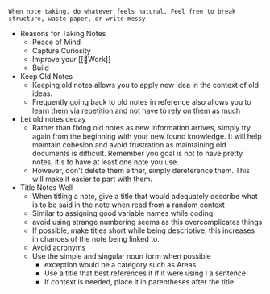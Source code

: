 ```
When note taking, do whatever feels natural. Feel free to break structure, waste paper, or write messy
```
- Reasons for Taking Notes
	- Peace of Mind
	- Capture Curiosity 
	- Improve your [[🌱Work]]
	- Build 
- Keep Old Notes
	- Keeping old notes allows you to apply new idea in the context of old ideas.
	- Frequently going back to old notes in reference also allows you to learn them via repetition and not have to rely on them as much
- Let old notes decay
	- Rather than fixing old notes as new information arrives, simply try again from the beginning with your new found knowledge. It will help maintain cohesion and avoid frustration as maintaining old documents is difficult. Remember you goal is not to have pretty notes, it's to have at least one note you use.
	- However, don't delete them either, simply dereference them. This will make it easier to part with them. 
- Title Notes Well
	- When titling a note, give a title that would adequately describe what is to be said in the note when read from a random context
	- Similar to assigning good variable names while coding
	- avoid using strange numbering seems as this overcomplicates things
	- If possible, make titles short while being descriptive, this increases in chances of the note being linked to.
	- Avoid acronyms
	- Use the simple and singular noun form when possible
		- exception would be a category such as Areas
		- Use a title that best references it if it were using I a sentence
		- If context is needed, place it in parentheses after the title
